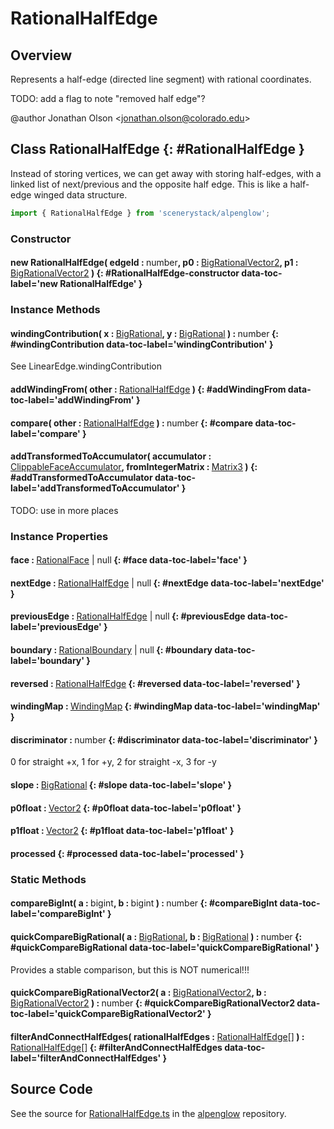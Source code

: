 # RationalHalfEdge

## Overview

Represents a half-edge (directed line segment) with rational coordinates.

TODO: add a flag to note "removed half edge"?

@author Jonathan Olson &lt;jonathan.olson@colorado.edu&gt;

## Class RationalHalfEdge {: #RationalHalfEdge }


Instead of storing vertices, we can get away with storing half-edges, with a linked list of next/previous and the
opposite half edge. This is like a half-edge winged data structure.

```js
import { RationalHalfEdge } from 'scenerystack/alpenglow';
```
### Constructor

#### new RationalHalfEdge( edgeId : <span style="font-weight: 400;"><span style="color: hsla(calc(var(--md-hue) + 180deg),80%,40%,1);">number</span></span>, p0 : <span style="font-weight: 400;">[BigRationalVector2](../alpenglow/BigRationalVector2.md)</span>, p1 : <span style="font-weight: 400;">[BigRationalVector2](../alpenglow/BigRationalVector2.md)</span> ) {: #RationalHalfEdge-constructor data-toc-label='new RationalHalfEdge' }

### Instance Methods

#### windingContribution( x : <span style="font-weight: 400;">[BigRational](../alpenglow/BigRational.md)</span>, y : <span style="font-weight: 400;">[BigRational](../alpenglow/BigRational.md)</span> ) : <span style="font-weight: 400;"><span style="color: hsla(calc(var(--md-hue) + 180deg),80%,40%,1);">number</span></span> {: #windingContribution data-toc-label='windingContribution' }

See LinearEdge.windingContribution

#### addWindingFrom( other : <span style="font-weight: 400;">[RationalHalfEdge](../alpenglow/RationalHalfEdge.md)</span> ) {: #addWindingFrom data-toc-label='addWindingFrom' }

#### compare( other : <span style="font-weight: 400;">[RationalHalfEdge](../alpenglow/RationalHalfEdge.md)</span> ) : <span style="font-weight: 400;"><span style="color: hsla(calc(var(--md-hue) + 180deg),80%,40%,1);">number</span></span> {: #compare data-toc-label='compare' }

#### addTransformedToAccumulator( accumulator : <span style="font-weight: 400;">[ClippableFaceAccumulator](../alpenglow/ClippableFace.md#ClippableFaceAccumulator)</span>, fromIntegerMatrix : <span style="font-weight: 400;">[Matrix3](../dot/Matrix3.md)</span> ) {: #addTransformedToAccumulator data-toc-label='addTransformedToAccumulator' }

TODO: use in more places

### Instance Properties

#### face : <span style="font-weight: 400;">[RationalFace](../alpenglow/RationalFace.md) | <span style="color: hsla(calc(var(--md-hue) + 180deg),80%,40%,1);">null</span></span> {: #face data-toc-label='face' }

#### nextEdge : <span style="font-weight: 400;">[RationalHalfEdge](../alpenglow/RationalHalfEdge.md) | <span style="color: hsla(calc(var(--md-hue) + 180deg),80%,40%,1);">null</span></span> {: #nextEdge data-toc-label='nextEdge' }

#### previousEdge : <span style="font-weight: 400;">[RationalHalfEdge](../alpenglow/RationalHalfEdge.md) | <span style="color: hsla(calc(var(--md-hue) + 180deg),80%,40%,1);">null</span></span> {: #previousEdge data-toc-label='previousEdge' }

#### boundary : <span style="font-weight: 400;">[RationalBoundary](../alpenglow/RationalBoundary.md) | <span style="color: hsla(calc(var(--md-hue) + 180deg),80%,40%,1);">null</span></span> {: #boundary data-toc-label='boundary' }

#### reversed : <span style="font-weight: 400;">[RationalHalfEdge](../alpenglow/RationalHalfEdge.md)</span> {: #reversed data-toc-label='reversed' }

#### windingMap : <span style="font-weight: 400;">[WindingMap](../alpenglow/WindingMap.md)</span> {: #windingMap data-toc-label='windingMap' }

#### discriminator : <span style="font-weight: 400;"><span style="color: hsla(calc(var(--md-hue) + 180deg),80%,40%,1);">number</span></span> {: #discriminator data-toc-label='discriminator' }

0 for straight +x, 1 for +y, 2 for straight -x, 3 for -y

#### slope : <span style="font-weight: 400;">[BigRational](../alpenglow/BigRational.md)</span> {: #slope data-toc-label='slope' }

#### p0float : <span style="font-weight: 400;">[Vector2](../dot/Vector2.md)</span> {: #p0float data-toc-label='p0float' }

#### p1float : <span style="font-weight: 400;">[Vector2](../dot/Vector2.md)</span> {: #p1float data-toc-label='p1float' }

#### processed {: #processed data-toc-label='processed' }

### Static Methods

#### compareBigInt( a : <span style="font-weight: 400;"><span style="color: hsla(calc(var(--md-hue) + 180deg),80%,40%,1);">bigint</span></span>, b : <span style="font-weight: 400;"><span style="color: hsla(calc(var(--md-hue) + 180deg),80%,40%,1);">bigint</span></span> ) : <span style="font-weight: 400;"><span style="color: hsla(calc(var(--md-hue) + 180deg),80%,40%,1);">number</span></span> {: #compareBigInt data-toc-label='compareBigInt' }

#### quickCompareBigRational( a : <span style="font-weight: 400;">[BigRational](../alpenglow/BigRational.md)</span>, b : <span style="font-weight: 400;">[BigRational](../alpenglow/BigRational.md)</span> ) : <span style="font-weight: 400;"><span style="color: hsla(calc(var(--md-hue) + 180deg),80%,40%,1);">number</span></span> {: #quickCompareBigRational data-toc-label='quickCompareBigRational' }

Provides a stable comparison, but this is NOT numerical!!!

#### quickCompareBigRationalVector2( a : <span style="font-weight: 400;">[BigRationalVector2](../alpenglow/BigRationalVector2.md)</span>, b : <span style="font-weight: 400;">[BigRationalVector2](../alpenglow/BigRationalVector2.md)</span> ) : <span style="font-weight: 400;"><span style="color: hsla(calc(var(--md-hue) + 180deg),80%,40%,1);">number</span></span> {: #quickCompareBigRationalVector2 data-toc-label='quickCompareBigRationalVector2' }

#### filterAndConnectHalfEdges( rationalHalfEdges : <span style="font-weight: 400;">[RationalHalfEdge](../alpenglow/RationalHalfEdge.md)[]</span> ) : <span style="font-weight: 400;">[RationalHalfEdge](../alpenglow/RationalHalfEdge.md)[]</span> {: #filterAndConnectHalfEdges data-toc-label='filterAndConnectHalfEdges' }



## Source Code

See the source for [RationalHalfEdge.ts](https://github.com/phetsims/alpenglow/blob/main/js/cag/RationalHalfEdge.ts) in the [alpenglow](https://github.com/phetsims/alpenglow) repository.
